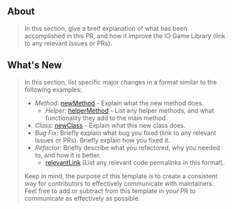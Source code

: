 ## About

> In this section, give a breif explanation of what has been accomplished in this PR, and how it improve the IO Game Library (link to any relevant Issues or PRs).

## What's New

> In this section, list specific major changes in a format similar to the following examples:
>
> - _Method:_ [newMethod](https://docs.github.com/en/free-pro-team@latest/github/managing-files-in-a-repository/getting-permanent-links-to-files#creating-a-permanent-link-to-a-code-snippet) - Explain what the new method does.
>   - _Helper:_ [helperMethod](https://docs.github.com/en/free-pro-team@latest/github/managing-files-in-a-repository/getting-permanent-links-to-files#creating-a-permanent-link-to-a-code-snippet) - List any helper methods, and what functionality they add to the main method.
> - _Class:_ [newClass](https://docs.github.com/en/free-pro-team@latest/github/managing-files-in-a-repository/getting-permanent-links-to-files#creating-a-permanent-link-to-a-code-snippet) - Explain what this new class does.
> - _Bug Fix:_ Briefly explain what bug you fixed (link to any relevant Issues or PRs). Briefly explain how you fixed it.
> - _Refactor:_ Briefly describe what you refactored, why you needed to, and how it is better.
>   - [relevantLink](https://docs.github.com/en/free-pro-team@latest/github/managing-files-in-a-repository/getting-permanent-links-to-files#creating-a-permanent-link-to-a-code-snippet) (List any relevant code permalinks in this format).
>
> Keep in mind, the purpose of this template is to create a consistent way for contributors to effectively communicate with maintainers. Feel free to add or subtract from this template in your PR to communicate as effectively as possible.
